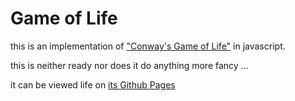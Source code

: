 # Game of Life

this is an implementation of ["Conway's Game of Life"](http://en.wikipedia.org/wiki/Conway%27s_Game_of_Life) in javascript.

this is neither ready nor does it do anything more fancy ...

it can be viewed life on [its Github Pages](https://dominikschopper.github.io/gol/)